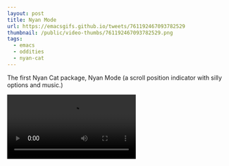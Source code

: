 ```yaml
---
layout: post
title: Nyan Mode
url: https://emacsgifs.github.io/tweets/761192467093782529
thumbnail: /public/video-thumbs/761192467093782529.png
tags:
  - emacs
  - oddities
  - nyan-cat
---
```


The first Nyan Cat package, Nyan Mode (a scroll position indicator with silly options and music.)

<video controls autoplay loop>
  <source src="/public/videos/761192467093782529.mp4" type="video/mp4">
    Sorry your browser does not support the video tag, maybe time to upgrade?
</video>

